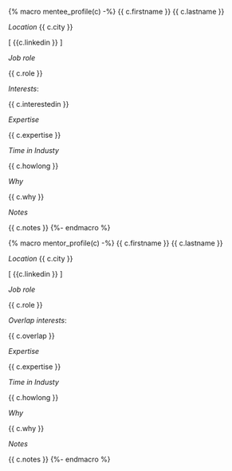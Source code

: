 {% macro mentee_profile(c) -%}
{{ c.firstname }} {{ c.lastname }}

*Location*
{{ c.city }}

[ {{c.linkedin }} ]

*Job role*

{{ c.role }}

*Interests*:

{{ c.interestedin }}

*Expertise*

{{ c.expertise }}

*Time in Industy*

{{ c.howlong }}

*Why*

{{ c.why }}

*Notes*

{{ c.notes }}
{%- endmacro %}


{% macro mentor_profile(c) -%}
{{ c.firstname }} {{ c.lastname }}

*Location*
{{ c.city }}

[ {{c.linkedin }} ]

*Job role*

{{ c.role }}

*Overlap interests*:

{{ c.overlap }}

*Expertise*

{{ c.expertise }}

*Time in Industy*

{{ c.howlong }}

*Why*

{{ c.why }}

*Notes*

{{ c.notes }}
{%- endmacro %}
